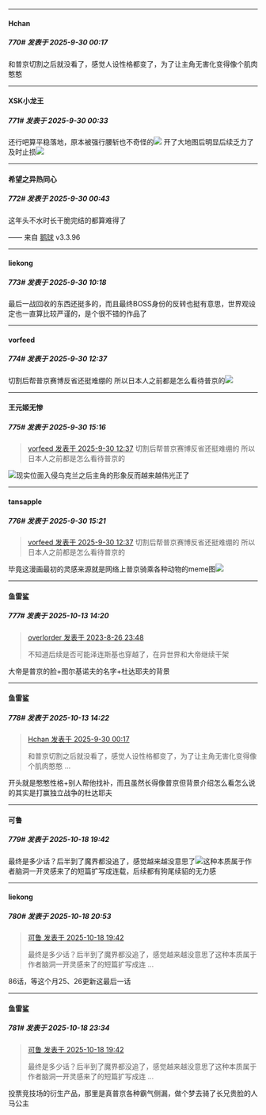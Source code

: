 ﻿
*****

####  Hchan  
##### 770#       发表于 2025-9-30 00:17

和普京切割之后就没看了，感觉人设性格都变了，为了让主角无害化变得像个肌肉憨憨


*****

####  XSK小龙王  
##### 771#       发表于 2025-9-30 00:33

还行吧算平稳落地，原本被强行腰斩也不奇怪的<img src="https://static.stage1st.com/image/smiley/face2017/037.png" referrerpolicy="no-referrer">
开了大地图后明显后续乏力了及时止损<img src="https://static.stage1st.com/image/smiley/face2017/009.gif" referrerpolicy="no-referrer">


*****

####  希望之异热同心  
##### 772#       发表于 2025-9-30 00:43

这年头不水时长干脆完结的都算难得了

—— 来自 [鹅球](https://www.pgyer.com/GcUxKd4w) v3.3.96


*****

####  liekong  
##### 773#       发表于 2025-9-30 10:18

最后一战回收的东西还挺多的，而且最终BOSS身份的反转也挺有意思，世界观设定也一直算比较严谨的，是个很不错的作品了


*****

####  vorfeed  
##### 774#       发表于 2025-9-30 12:37

切割后帮普京赛博反省还挺难绷的
所以日本人之前都是怎么看待普京的<img src="https://static.stage1st.com/image/smiley/face2017/068.png" referrerpolicy="no-referrer">


*****

####  王元姬无惨  
##### 775#       发表于 2025-9-30 15:16

<blockquote><a href="httphttps://stage1st.com/2b/forum.php?mod=redirect&amp;goto=findpost&amp;pid=68510617&amp;ptid=1731804" target="_blank">vorfeed 发表于 2025-9-30 12:37</a>
切割后帮普京赛博反省还挺难绷的
所以日本人之前都是怎么看待普京的</blockquote>
<img src="https://static.stage1st.com/image/smiley/face2017/066.png" referrerpolicy="no-referrer">现实位面入侵乌克兰之后主角的形象反而越来越伟光正了


*****

####  tansapple  
##### 776#       发表于 2025-9-30 15:21

<blockquote><a href="httphttps://stage1st.com/2b/forum.php?mod=redirect&amp;goto=findpost&amp;pid=68510617&amp;ptid=1731804" target="_blank">vorfeed 发表于 2025-9-30 12:37</a>
切割后帮普京赛博反省还挺难绷的
所以日本人之前都是怎么看待普京的</blockquote>
毕竟这漫画最初的灵感来源就是网络上普京骑乘各种动物的meme图<img src="https://static.stage1st.com/image/smiley/face2017/066.png" referrerpolicy="no-referrer">

*****

####  鱼雷鲨  
##### 777#       发表于 2025-10-13 14:20

<blockquote><a href="httphttps://stage1st.com/2b/forum.php?mod=redirect&amp;goto=findpost&amp;pid=62177905&amp;ptid=1731804" target="_blank">overlorder 发表于 2023-8-26 23:48</a>

不知道后续是否可能泽连斯基也穿越了，在异世界和大帝继续干架</blockquote>
大帝是普京的脸+图尔基诺夫的名字+杜达耶夫的背景

*****

####  鱼雷鲨  
##### 778#       发表于 2025-10-13 14:22

<blockquote><a href="httphttps://stage1st.com/2b/forum.php?mod=redirect&amp;goto=findpost&amp;pid=68508293&amp;ptid=1731804" target="_blank">Hchan 发表于 2025-9-30 00:17</a>

和普京切割之后就没看了，感觉人设性格都变了，为了让主角无害化变得像个肌肉憨憨 ...</blockquote>
开头就是憨憨性格+别人帮他找补，而且虽然长得像普京但背景介绍怎么看怎么说的其实是打赢独立战争的杜达耶夫

*****

####  可鲁  
##### 779#       发表于 2025-10-18 19:42

最终是多少话？后半到了魔界都没追了，感觉越来越没意思了<img src="https://static.stage1st.com/image/smiley/face2017/001.png" referrerpolicy="no-referrer">这种本质属于作者脑洞一开灵感来了的短篇扩写成连载，后续都有狗尾续貂的无力感


*****

####  liekong  
##### 780#       发表于 2025-10-18 20:53

<blockquote><a href="httphttps://stage1st.com/2b/forum.php?mod=redirect&amp;goto=findpost&amp;pid=68590662&amp;ptid=1731804" target="_blank">可鲁 发表于 2025-10-18 19:42</a>

最终是多少话？后半到了魔界都没追了，感觉越来越没意思了这种本质属于作者脑洞一开灵感来了的短篇扩写成连 ...</blockquote>
86话，等这个月25、26更新这最后一话


*****

####  鱼雷鲨  
##### 781#       发表于 2025-10-18 23:34

<blockquote><a href="httphttps://stage1st.com/2b/forum.php?mod=redirect&amp;goto=findpost&amp;pid=68590662&amp;ptid=1731804" target="_blank">可鲁 发表于 2025-10-18 19:42</a>

最终是多少话？后半到了魔界都没追了，感觉越来越没意思了这种本质属于作者脑洞一开灵感来了的短篇扩写成连 ...</blockquote>
投票竞技场的衍生产品，那里是真普京各种霸气侧漏，做个梦去骑了长兄贵脸的人马公主

